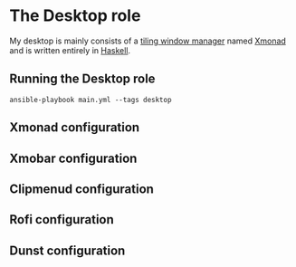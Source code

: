 # The Desktop role

My desktop is mainly consists of a [tiling window manager][1] named [Xmonad][2] and is written entirely in [Haskell][3].

## Running the Desktop role

```
ansible-playbook main.yml --tags desktop
```

## Xmonad configuration

## Xmobar configuration

## Clipmenud configuration

## Rofi configuration

## Dunst configuration

[1]: https://en.wikipedia.org/wiki/Tiling_window_manager
[2]: https://xmonad.org/
[3]: https://www.haskell.org/

